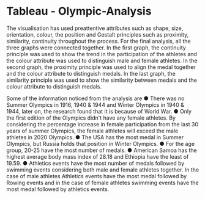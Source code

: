# Tableau - Olympic-Analysis

The visualisation has used preattentive attributes such as shape, size, orientation, colour, the position and Gestalt
principles such as proximity, similarity, continuity throughout the process. For the final analysis, all the three
graphs were connected together. In the first graph, the continuity principle was used to show the trend in the
participation of the athletes and the colour attribute was used to distinguish male and female athletes. In the
second graph, the proximity principle was used to align the medal together and the colour attribute to distinguish
medals. In the last graph, the similarity principle was used to show the similarity between medals and the colour
attribute to distinguish medals.

Some of the information noticed from the analysis are
  ● There was no Summer Olympics in 1916, 1940 & 1944 and Winter Olympics in 1940 & 1944, later on, the research found that it is because of World War.
  ● Only the first edition of the Olympics didn't have any female athletes. By considering the percentage increase in female participation from the last 30 years of summer Olympics, the female athletes will exceed the male athletes in 2020 Olympics.
  ● The USA has the most medal in Summer Olympics, but Russia holds that position in Winter Olympics.
  ● For the age group, 20-25 have the most number of medals.
  ● American Samoa has the highest average body mass index of 28.18 and Ethiopia have the least of 19.59.
  ● Athletics events have the most number of medals followed by swimming events considering both male and female athletes together. In the case of male athletes Athletics events have the most medal followed by Rowing events and in the case of female athletes swimming events have the most medal followed by athletics events.
